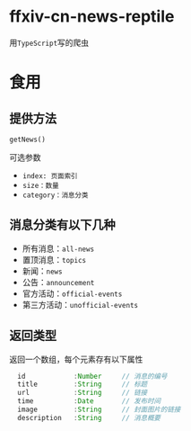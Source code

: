 # **ffxiv-cn-news-reptile**

用`TypeScript`写的爬虫

# 食用

## 提供方法
`getNews()`

可选参数
- `index: 页面索引`
- `size：数量`
- `category：消息分类`

## 消息分类有以下几种
- 所有消息：`all-news`
- 置顶消息：`topics`
- 新闻：`news`
- 公告：`announcement`
- 官方活动：`official-events`
- 第三方活动：`unofficial-events`

## 返回类型

返回一个数组，每个元素存有以下属性

```TypeScript
  id            :Number     // 消息的编号
  title         :String     // 标题
  url           :String     // 链接
  time          :Date       // 发布时间
  image         :String     // 封面图片的链接
  description   :String     // 消息概要
```